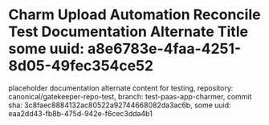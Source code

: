 # Charm Upload Automation Reconcile Test Documentation Alternate Title some uuid: a8e6783e-4faa-4251-8d05-49fec354ce52
 placeholder documentation alternate content for testing,  repository: canonical/gatekeeper-repo-test,  branch: test-paas-app-charmer,  commit sha: 3c8faec8884132ac80522a92744668082da3ac6b,  some uuid: eaa2dd43-fb8b-475d-942e-f6cec3dda4b1
